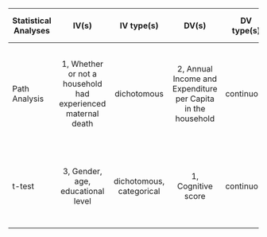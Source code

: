 | Statistical Analyses    |    IV(s)                                                      |              IV type(s)       |       DV(s)                                                               |     DV type(s)       |      Control Var               | Control Var Type                             |    Question to be answered                                             |       H0                                                                                     | alpha         |   link to paper                                                                                                                                            |
| ----------------------- |:-------------------------------------------------------------:|:-----------------------------:|:-------------------------------------------------------------------------:|:--------------------:|:------------------------------:|:--------------------------------------------:|:----------------------------------------------------------------------:|:--------------------------------------------------------------------------------------------:|:-------------:|:----------------------------------------------------------------------------------------------------------------------------------------------------------:|
|      Path Analysis      | 1, Whether or not a household had experienced maternal death  |   dichotomous                 |       2, Annual Income and Expenditure per Capita in the household        |  continuous          |  1, maternal age               |     continuous (could also be categorical)   | Does maternal death impact household economic status after the event?  | Maternal death either increases or does not change annual income and expenditure per capita  | 0.041, 0.001  | <a href="http://journals.plos.org/plosone/article?id=10.1371/journal.pone.0134756">Impact of Maternal Death on Household Economy in Rural China: A Prospective Path Analysis</a>  |
|      t-test             | 3, Gender, age, educational level                             |   dichotomous, categorical    |       1, Cognitive score                                                  |  continuous          |  1, Normal cognitive ability   |    continuous                                | Do the cognitive functions of healthy elderly change over time?        | Cognitive function in the healthy elderly declines over time                                 | 0.05          | <a href="http://journals.plos.org/plosone/article?id=10.1371/journal.pone.0078646">Does Cognitive Function Increase over Time in the Healthy Elderly?</a>  |
